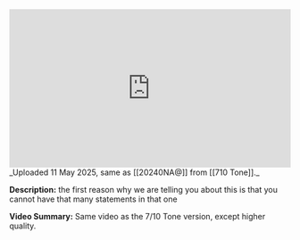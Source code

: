 
<iframe 
  src="https://drive.google.com/file/d/150TeGTvz00Bi-EHaNtsXRuNbVP-L5AfM/preview"  
  style="width:100%; aspect-ratio:16/9; border:0;"
  allowfullscreen>
</iframe>
_Uploaded 11 May 2025, same as [[20240NA@]] from [[710 Tone]]._

**Description:** the first reason why we are telling you about this is that you cannot have that many statements in that one

**Video Summary:** Same video as the 7/10 Tone version, except higher quality.